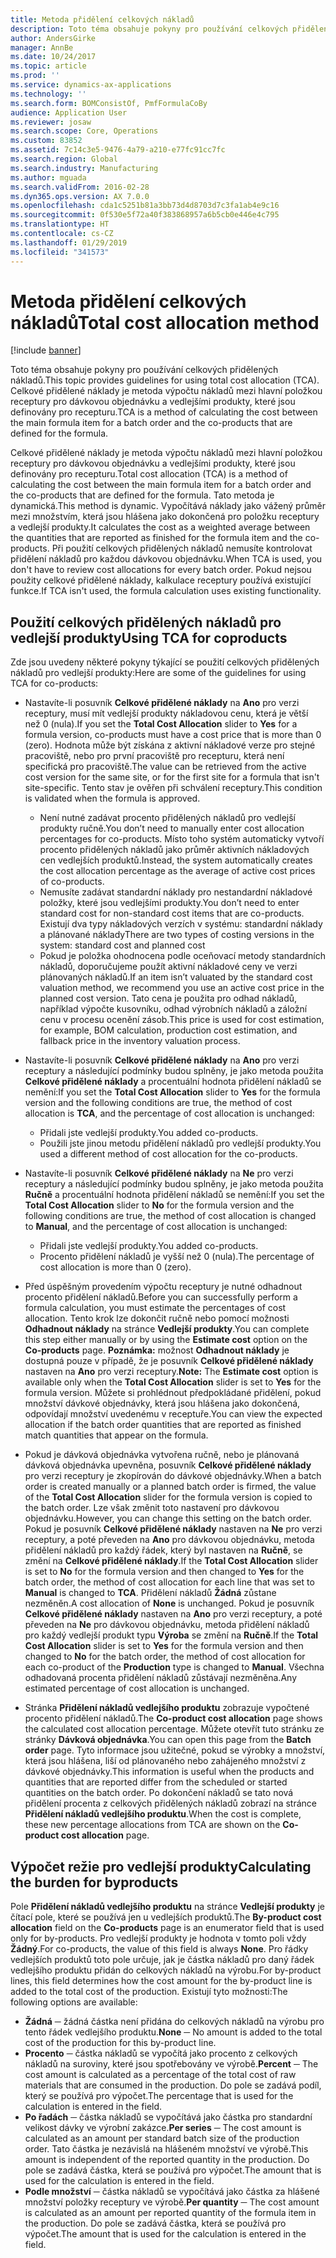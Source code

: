 ```yaml
---
title: Metoda přidělení celkových nákladů
description: Toto téma obsahuje pokyny pro používání celkových přidělených nákladů. Celkové přidělené náklady je metoda výpočtu nákladů mezi hlavní položkou receptury pro dávkovou objednávku a vedlejšími produkty, které jsou definovány pro recepturu.
author: AndersGirke
manager: AnnBe
ms.date: 10/24/2017
ms.topic: article
ms.prod: ''
ms.service: dynamics-ax-applications
ms.technology: ''
ms.search.form: BOMConsistOf, PmfFormulaCoBy
audience: Application User
ms.reviewer: josaw
ms.search.scope: Core, Operations
ms.custom: 83852
ms.assetid: 7c14c3e5-9476-4a79-a210-e77fc91cc7fc
ms.search.region: Global
ms.search.industry: Manufacturing
ms.author: mguada
ms.search.validFrom: 2016-02-28
ms.dyn365.ops.version: AX 7.0.0
ms.openlocfilehash: cda1c5251b81a3bb73d4d8703d7c3fa1ab4e9c16
ms.sourcegitcommit: 0f530e5f72a40f383868957a6b5cb0e446e4c795
ms.translationtype: HT
ms.contentlocale: cs-CZ
ms.lasthandoff: 01/29/2019
ms.locfileid: "341573"
---
```

# <a name="total-cost-allocation-method"></a><span data-ttu-id="2c9ba-104">Metoda přidělení celkových nákladů</span><span class="sxs-lookup"><span data-stu-id="2c9ba-104">Total cost allocation method</span></span>

[!include [banner](../includes/banner.md)]

<span data-ttu-id="2c9ba-105">Toto téma obsahuje pokyny pro používání celkových přidělených nákladů.</span><span class="sxs-lookup"><span data-stu-id="2c9ba-105">This topic provides guidelines for using total cost allocation (TCA).</span></span> <span data-ttu-id="2c9ba-106">Celkové přidělené náklady je metoda výpočtu nákladů mezi hlavní položkou receptury pro dávkovou objednávku a vedlejšími produkty, které jsou definovány pro recepturu.</span><span class="sxs-lookup"><span data-stu-id="2c9ba-106">TCA is a method of calculating the cost between the main formula item for a batch order and the co-products that are defined for the formula.</span></span>

<span data-ttu-id="2c9ba-107">Celkové přidělené náklady je metoda výpočtu nákladů mezi hlavní položkou receptury pro dávkovou objednávku a vedlejšími produkty, které jsou definovány pro recepturu.</span><span class="sxs-lookup"><span data-stu-id="2c9ba-107">Total cost allocation (TCA) is a method of calculating the cost between the main formula item for a batch order and the co-products that are defined for the formula.</span></span> <span data-ttu-id="2c9ba-108">Tato metoda je dynamická.</span><span class="sxs-lookup"><span data-stu-id="2c9ba-108">This method is dynamic.</span></span> <span data-ttu-id="2c9ba-109">Vypočítává náklady jako vážený průměr mezi množstvím, která jsou hlášena jako dokončená pro položku receptury a vedlejší produkty.</span><span class="sxs-lookup"><span data-stu-id="2c9ba-109">It calculates the cost as a weighted average between the quantities that are reported as finished for the formula item and the co-products.</span></span> <span data-ttu-id="2c9ba-110">Při použití celkových přidělených nákladů nemusíte kontrolovat přidělení nákladů pro každou dávkovou objednávku.</span><span class="sxs-lookup"><span data-stu-id="2c9ba-110">When TCA is used, you don't have to review cost allocations for every batch order.</span></span> <span data-ttu-id="2c9ba-111">Pokud nejsou použity celkové přidělené náklady, kalkulace receptury používá existující funkce.</span><span class="sxs-lookup"><span data-stu-id="2c9ba-111">If TCA isn't used, the formula calculation uses existing functionality.</span></span>

## <a name="using-tca-for-coproducts"></a><span data-ttu-id="2c9ba-112">Použití celkových přidělených nákladů pro vedlejší produkty</span><span class="sxs-lookup"><span data-stu-id="2c9ba-112">Using TCA for coproducts</span></span>
<span data-ttu-id="2c9ba-113">Zde jsou uvedeny některé pokyny týkající se použití celkových přidělených nákladů pro vedlejší produkty:</span><span class="sxs-lookup"><span data-stu-id="2c9ba-113">Here are some of the guidelines for using TCA for co-products:</span></span>

-   <span data-ttu-id="2c9ba-114">Nastavíte-li posuvník **Celkové přidělené náklady** na **Ano** pro verzi receptury, musí mít vedlejší produkty nákladovou cenu, která je větší než 0 (nula).</span><span class="sxs-lookup"><span data-stu-id="2c9ba-114">If you set the **Total Cost Allocation** slider to **Yes** for a formula version, co-products must have a cost price that is more than 0 (zero).</span></span> <span data-ttu-id="2c9ba-115">Hodnota může být získána z aktivní nákladové verze pro stejné pracoviště, nebo pro první pracoviště pro recepturu, která není specifická pro pracoviště.</span><span class="sxs-lookup"><span data-stu-id="2c9ba-115">The value can be retrieved from the active cost version for the same site, or for the first site for a formula that isn't site-specific.</span></span> <span data-ttu-id="2c9ba-116">Tento stav je ověřen při schválení receptury.</span><span class="sxs-lookup"><span data-stu-id="2c9ba-116">This condition is validated when the formula is approved.</span></span>

    -   <span data-ttu-id="2c9ba-117">Není nutné zadávat procento přidělených nákladů pro vedlejší produkty ručně.</span><span class="sxs-lookup"><span data-stu-id="2c9ba-117">You don’t need to manually enter cost allocation percentages for co-products.</span></span> <span data-ttu-id="2c9ba-118">Místo toho systém automaticky vytvoří procento přidělených nákladů jako průměr aktivních nákladových cen vedlejších produktů.</span><span class="sxs-lookup"><span data-stu-id="2c9ba-118">Instead, the system automatically creates the cost allocation percentage as the average of active cost prices of co-products.</span></span> 
    -   <span data-ttu-id="2c9ba-119">Nemusíte zadávat standardní náklady pro nestandardní nákladové položky, které jsou vedlejšími produkty.</span><span class="sxs-lookup"><span data-stu-id="2c9ba-119">You don’t need to enter standard cost for non-standard cost items that are co-products.</span></span> <span data-ttu-id="2c9ba-120">Existují dva typy nákladových verzích v systému: standardní náklady a plánované náklady</span><span class="sxs-lookup"><span data-stu-id="2c9ba-120">There are two types of costing versions in the system: standard cost and planned cost</span></span> 
    -   <span data-ttu-id="2c9ba-121">Pokud je položka ohodnocena podle oceňovací metody standardních nákladů, doporučujeme použít aktivní nákladové ceny ve verzi plánovaných nákladů.</span><span class="sxs-lookup"><span data-stu-id="2c9ba-121">If an item isn’t valuated by the standard cost valuation method, we recommend you use an active cost price in the planned cost version.</span></span> <span data-ttu-id="2c9ba-122">Tato cena je použita pro odhad nákladů, například výpočte kusovníku, odhad výrobních nákladů a záložní cenu v procesu ocenění zásob.</span><span class="sxs-lookup"><span data-stu-id="2c9ba-122">This price is used for cost estimation, for example, BOM calculation, production cost estimation, and fallback price in the inventory valuation process.</span></span> 

-   <span data-ttu-id="2c9ba-123">Nastavíte-li posuvník **Celkové přidělené náklady** na **Ano** pro verzi receptury a následující podmínky budou splněny, je jako metoda použita **Celkové přidělené náklady** a procentuální hodnota přidělení nákladů se nemění:</span><span class="sxs-lookup"><span data-stu-id="2c9ba-123">If you set the **Total Cost Allocation** slider to **Yes** for the formula version and the following conditions are true, the method of cost allocation is **TCA**, and the percentage of cost allocation is unchanged:</span></span>
    -   <span data-ttu-id="2c9ba-124">Přidali jste vedlejší produkty.</span><span class="sxs-lookup"><span data-stu-id="2c9ba-124">You added co-products.</span></span>
    -   <span data-ttu-id="2c9ba-125">Použili jste jinou metodu přidělení nákladů pro vedlejší produkty.</span><span class="sxs-lookup"><span data-stu-id="2c9ba-125">You used a different method of cost allocation for the co-products.</span></span>
-   <span data-ttu-id="2c9ba-126">Nastavíte-li posuvník **Celkové přidělené náklady** na **Ne** pro verzi receptury a následující podmínky budou splněny, je jako metoda použita **Ručně** a procentuální hodnota přidělení nákladů se nemění:</span><span class="sxs-lookup"><span data-stu-id="2c9ba-126">If you set the **Total Cost Allocation** slider to **No** for the formula version and the following conditions are true, the method of cost allocation is changed to **Manual**, and the percentage of cost allocation is unchanged:</span></span>
    -   <span data-ttu-id="2c9ba-127">Přidali jste vedlejší produkty.</span><span class="sxs-lookup"><span data-stu-id="2c9ba-127">You added co-products.</span></span>
    -   <span data-ttu-id="2c9ba-128">Procento přidělení nákladů je vyšší než 0 (nula).</span><span class="sxs-lookup"><span data-stu-id="2c9ba-128">The percentage of cost allocation is more than 0 (zero).</span></span>
-   <span data-ttu-id="2c9ba-129">Před úspěšným provedením výpočtu receptury je nutné odhadnout procento přidělení nákladů.</span><span class="sxs-lookup"><span data-stu-id="2c9ba-129">Before you can successfully perform a formula calculation, you must estimate the percentages of cost allocation.</span></span> <span data-ttu-id="2c9ba-130">Tento krok lze dokončit ručně nebo pomocí možnosti **Odhadnout náklady** na stránce **Vedlejší produkty**.</span><span class="sxs-lookup"><span data-stu-id="2c9ba-130">You can complete this step either manually or by using the **Estimate cost** option on the **Co-products** page.</span></span> <span data-ttu-id="2c9ba-131">**Poznámka:** možnost **Odhadnout náklady** je dostupná pouze v případě, že je posuvník **Celkové přidělené náklady** nastaven na **Ano** pro verzi receptury.</span><span class="sxs-lookup"><span data-stu-id="2c9ba-131">**Note:** The **Estimate cost** option is available only when the **Total Cost Allocation** slider is set to **Yes** for the formula version.</span></span> <span data-ttu-id="2c9ba-132">Můžete si prohlédnout předpokládané přidělení, pokud množství dávkové objednávky, která jsou hlášena jako dokončená, odpovídají množství uvedenému v receptuře.</span><span class="sxs-lookup"><span data-stu-id="2c9ba-132">You can view the expected allocation if the batch order quantities that are reported as finished match quantities that appear on the formula.</span></span>
-   <span data-ttu-id="2c9ba-133">Pokud je dávková objednávka vytvořena ručně, nebo je plánovaná dávková objednávka upevněna, posuvník **Celkové přidělené náklady** pro verzi receptury je zkopírován do dávkové objednávky.</span><span class="sxs-lookup"><span data-stu-id="2c9ba-133">When a batch order is created manually or a planned batch order is firmed, the value of the **Total Cost Allocation** slider for the formula version is copied to the batch order.</span></span> <span data-ttu-id="2c9ba-134">Lze však změnit toto nastavení pro dávkovou objednávku.</span><span class="sxs-lookup"><span data-stu-id="2c9ba-134">However, you can change this setting on the batch order.</span></span> <span data-ttu-id="2c9ba-135">Pokud je posuvník **Celkové přidělené náklady** nastaven na **Ne** pro verzi receptury, a poté převeden na **Ano** pro dávkovou objednávku, metoda přidělení nákladů pro každý řádek, který byl nastaven na **Ručně**, se změní na **Celkové přidělené náklady**.</span><span class="sxs-lookup"><span data-stu-id="2c9ba-135">If the **Total Cost Allocation** slider is set to **No** for the formula version and then changed to **Yes** for the batch order, the method of cost allocation for each line that was set to **Manual** is changed to **TCA**.</span></span> <span data-ttu-id="2c9ba-136">Přidělení nákladů **Žádná** zůstane nezměněn.</span><span class="sxs-lookup"><span data-stu-id="2c9ba-136">A cost allocation of **None** is unchanged.</span></span> <span data-ttu-id="2c9ba-137">Pokud je posuvník **Celkové přidělené náklady** nastaven na **Ano** pro verzi receptury, a poté převeden na **Ne** pro dávkovou objednávku, metoda přidělení nákladů pro každý vedlejší produkt typu **Výroba** se změní na **Ručně**.</span><span class="sxs-lookup"><span data-stu-id="2c9ba-137">If the **Total Cost Allocation** slider is set to **Yes** for the formula version and then changed to **No** for the batch order, the method of cost allocation for each co-product of the **Production** type is changed to **Manual**.</span></span> <span data-ttu-id="2c9ba-138">Všechna odhadovaná procenta přidělení nákladů zůstávají nezměněna.</span><span class="sxs-lookup"><span data-stu-id="2c9ba-138">Any estimated percentage of cost allocation is unchanged.</span></span>
-   <span data-ttu-id="2c9ba-139">Stránka **Přidělení nákladů vedlejšího produktu** zobrazuje vypočtené procento přidělení nákladů.</span><span class="sxs-lookup"><span data-stu-id="2c9ba-139">The **Co-product cost allocation** page shows the calculated cost allocation percentage.</span></span> <span data-ttu-id="2c9ba-140">Můžete otevřít tuto stránku ze stránky **Dávková objednávka**.</span><span class="sxs-lookup"><span data-stu-id="2c9ba-140">You can open this page from the **Batch order** page.</span></span> <span data-ttu-id="2c9ba-141">Tyto informace jsou užitečné, pokud se výrobky a množství, která jsou hlášena, liší od plánovaného nebo zahájeného množství z dávkové objednávky.</span><span class="sxs-lookup"><span data-stu-id="2c9ba-141">This information is useful when the products and quantities that are reported differ from the scheduled or started quantities on the batch order.</span></span> <span data-ttu-id="2c9ba-142">Po dokončení nákladů se tato nová přidělení procenta z celkových přidělených nákladů zobrazí na stránce **Přidělení nákladů vedlejšího produktu**.</span><span class="sxs-lookup"><span data-stu-id="2c9ba-142">When the cost is complete, these new percentage allocations from TCA are shown on the **Co-product cost allocation** page.</span></span>

## <a name="calculating-the-burden-for-byproducts"></a><span data-ttu-id="2c9ba-143">Výpočet režie pro vedlejší produkty</span><span class="sxs-lookup"><span data-stu-id="2c9ba-143">Calculating the burden for byproducts</span></span>
<span data-ttu-id="2c9ba-144">Pole **Přidělení nákladů vedlejšího produktu** na stránce **Vedlejší produkty** je čítací pole, které se používá jen u vedlejších produktů.</span><span class="sxs-lookup"><span data-stu-id="2c9ba-144">The **By-product cost allocation** field on the **Co-products** page is an enumerator field that is used only for by-products.</span></span> <span data-ttu-id="2c9ba-145">Pro vedlejší produkty je hodnota v tomto poli vždy **Žádný**.</span><span class="sxs-lookup"><span data-stu-id="2c9ba-145">For co-products, the value of this field is always **None**.</span></span> <span data-ttu-id="2c9ba-146">Pro řádky vedlejších produktů toto pole určuje, jak je částka nákladů pro daný řádek vedlejšího produktu přidán do celkových nákladů na výrobu.</span><span class="sxs-lookup"><span data-stu-id="2c9ba-146">For by-product lines, this field determines how the cost amount for the by-product line is added to the total cost of the production.</span></span> <span data-ttu-id="2c9ba-147">Existují tyto možnosti:</span><span class="sxs-lookup"><span data-stu-id="2c9ba-147">The following options are available:</span></span>

-   <span data-ttu-id="2c9ba-148">**Žádná** ─ žádná částka není přidána do celkových nákladů na výrobu pro tento řádek vedlejšího produktu.</span><span class="sxs-lookup"><span data-stu-id="2c9ba-148">**None** ─ No amount is added to the total cost of the production for this by-product line.</span></span>
-   <span data-ttu-id="2c9ba-149">**Procento** ─ částka nákladů se vypočítá jako procento z celkových nákladů na suroviny, které jsou spotřebovány ve výrobě.</span><span class="sxs-lookup"><span data-stu-id="2c9ba-149">**Percent** ─ The cost amount is calculated as a percentage of the total cost of raw materials that are consumed in the production.</span></span> <span data-ttu-id="2c9ba-150">Do pole se zadává podíl, který se používá pro výpočet.</span><span class="sxs-lookup"><span data-stu-id="2c9ba-150">The percentage that is used for the calculation is entered in the field.</span></span>
-   <span data-ttu-id="2c9ba-151">**Po řadách** ─ částka nákladů se vypočítává jako částka pro standardní velikost dávky ve výrobní zakázce.</span><span class="sxs-lookup"><span data-stu-id="2c9ba-151">**Per series** ─ The cost amount is calculated as an amount per standard batch size of the production order.</span></span> <span data-ttu-id="2c9ba-152">Tato částka je nezávislá na hlášeném množství ve výrobě.</span><span class="sxs-lookup"><span data-stu-id="2c9ba-152">This amount is independent of the reported quantity in the production.</span></span> <span data-ttu-id="2c9ba-153">Do pole se zadává částka, která se používá pro výpočet.</span><span class="sxs-lookup"><span data-stu-id="2c9ba-153">The amount that is used for the calculation is entered in the field.</span></span>
-   <span data-ttu-id="2c9ba-154">**Podle množství** ─ částka nákladů se vypočítává jako částka za hlášené množství položky receptury ve výrobě.</span><span class="sxs-lookup"><span data-stu-id="2c9ba-154">**Per quantity** ─ The cost amount is calculated as an amount per reported quantity of the formula item in the production.</span></span> <span data-ttu-id="2c9ba-155">Do pole se zadává částka, která se používá pro výpočet.</span><span class="sxs-lookup"><span data-stu-id="2c9ba-155">The amount that is used for the calculation is entered in the field.</span></span>




